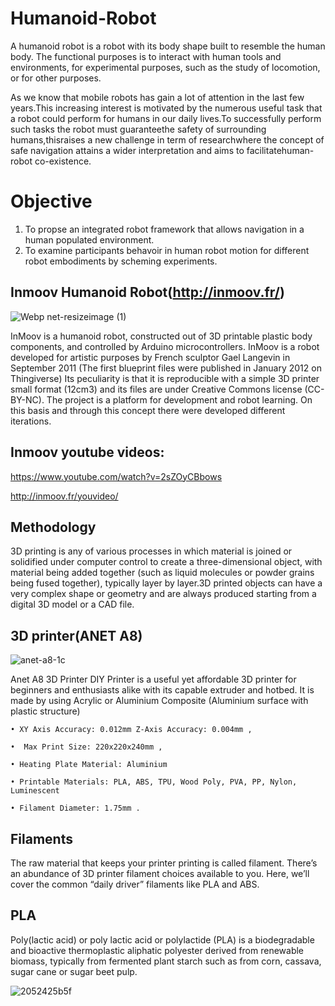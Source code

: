 # Humanoid-Robot
A humanoid robot is a robot with its body shape built to resemble the human body. The  functional purposes is to  interact with human tools and environments, for experimental purposes, such as the study of  locomotion, or for other purposes.

As we know that mobile robots has gain a lot of attention in the last few years.This increasing interest is motivated by the numerous useful task that a robot could perform for humans in our daily lives.To successfully perform such tasks the robot must guaranteethe safety of surrounding humans,thisraises a new challenge in term of researchwhere the concept of safe navigation attains a wider interpretation and aims to facilitatehuman-robot co-existence.
# Objective
1. To propse an integrated robot framework that allows navigation in a human populated environment.
2. To examine participants behavoir in human robot motion for different robot embodiments by scheming experiments.



## Inmoov Humanoid Robot(http://inmoov.fr/)


![Webp net-resizeimage (1)](https://user-images.githubusercontent.com/38343027/65829915-07943200-e2c8-11e9-82ca-500986895927.jpg)

InMoov is a humanoid robot, constructed out of 3D printable plastic body components, and controlled by Arduino microcontrollers. InMoov is a robot developed for artistic purposes by French sculptor Gael Langevin in September 2011 (The first blueprint files were published in January 2012 on Thingiverse) Its peculiarity is that it is reproducible with a simple 3D printer small format (12cm3) and its files are under Creative Commons license (CC-BY-NC). The project is a platform for development and robot learning. On this basis and through this concept there were developed different iterations.

## Inmoov youtube videos:
https://www.youtube.com/watch?v=2sZOyCBbows

http://inmoov.fr/youvideo/


## Methodology
3D printing is any of various processes in which material is joined or solidified under computer control to create a three-dimensional object, with material being added together (such as liquid molecules or powder grains being fused together), typically layer by layer.3D printed objects can have a very complex shape or geometry and are always produced starting from a digital 3D model or a CAD file.

## 3D printer(ANET A8)

![anet-a8-1c](https://user-images.githubusercontent.com/38343027/65830333-1d0b5b00-e2cc-11e9-8444-1e33ed706b45.jpg)

Anet A8 3D Printer  DIY Printer is a useful yet affordable 3D printer for beginners and enthusiasts alike with its capable extruder and hotbed.  It is made by using Acrylic or Aluminium Composite (Aluminium surface with plastic structure) 

    • XY Axis Accuracy: 0.012mm Z-Axis Accuracy: 0.004mm , 
    
    •  Max Print Size: 220x220x240mm , 
    
    • Heating Plate Material: Aluminium 
    
    • Printable Materials: PLA, ABS, TPU, Wood Poly, PVA, PP, Nylon, Luminescent 
    
    • Filament Diameter: 1.75mm .


## Filaments
The raw material that keeps your printer printing is called filament. There’s an abundance of 3D printer filament choices available to you. Here, we’ll cover the common “daily driver” filaments like PLA and ABS.

## PLA

Poly(lactic acid) or poly lactic acid or polylactide (PLA) is a biodegradable and bioactive thermoplastic aliphatic polyester derived from renewable biomass, typically from fermented plant starch such as from corn, cassava, sugar cane or sugar beet pulp. 

![2052425b5f](https://user-images.githubusercontent.com/38343027/65830452-2cd76f00-e2cd-11e9-9af3-72d297d373c5.jpg)














